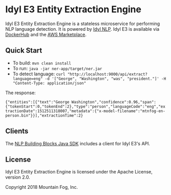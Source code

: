 # Idyl E3 Entity Extraction Engine

Idyl E3 Entity Extraction Engine is a stateless microservice for performing NLP language detection. It is powered by [Idyl NLP](https://github.com/idylnlp/idylnlp). Idyl E3 is available via [DockerHub](https://hub.docker.com/r/mtnfog/ner/) and the [AWS Marketplace](https://aws.amazon.com/marketplace/pp/B01BSQUR2K).

## Quick Start

* To build: `mvn clean install`
* To run: `java -jar ner-app/target/ner.jar`
* To detect language: `curl "http://localhost:9000/api/extract?language=eng" -d '["George", "Washington", "was", "president."]' -H "Content-Type: application/json"`

The response:

`{"entities":[{"text":"George Washington","confidence":0.96,"span":{"tokenStart":0,"tokenEnd":2},"type":"person","languageCode":"eng","extractionDate":1512511318007,"metadata":{"x-model-filename":"mtnfog-en-person.bin"}}],"extractionTime":2}`

## Clients

The [NLP Building Blocks Java SDK](https://github.com/mtnfog/nlp-building-blocks-java-sdk) includes a client for Idyl E3's API.

## License

Idyl E3 Entity Extraction Engine is licensed under the Apache License, version 2.0.

Copyright 2018 Mountain Fog, Inc.
